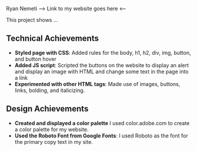 Ryan Nemeti
--> Link to my website goes here <--

This project shows ...

## Technical Achievements
- **Styled page with CSS**: Added rules for the body, h1, h2, div, img, button, and button hover
- **Added JS script**: Scripted the buttons on the website to display an alert and display an image with HTML and change some text in the page into a link
- **Experimented with other HTML tags**: Made use of images, buttons, links, bolding, and italicizing.

## Design Achievements
- **Created and displayed a color palette** I used color.adobe.com to create a color palette for my website.
- **Used the Roboto Font from Google Fonts**: I used Roboto as the font for the primary copy text in my site.
